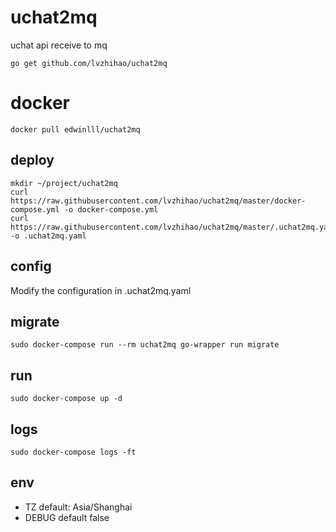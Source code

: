 # uchat2mq
uchat api receive to mq
```
go get github.com/lvzhihao/uchat2mq
```

# docker
```
docker pull edwinlll/uchat2mq
```

## deploy
```
mkdir ~/project/uchat2mq
curl https://raw.githubusercontent.com/lvzhihao/uchat2mq/master/docker-compose.yml -o docker-compose.yml
curl https://raw.githubusercontent.com/lvzhihao/uchat2mq/master/.uchat2mq.yaml.sample -o .uchat2mq.yaml
```

## config
Modify the configuration in .uchat2mq.yaml

## migrate
```
sudo docker-compose run --rm uchat2mq go-wrapper run migrate
```

## run
```
sudo docker-compose up -d
```

## logs
```
sudo docker-compose logs -ft
```

## env
 * TZ default: Asia/Shanghai
 * DEBUG default false

